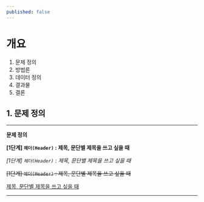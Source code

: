 ```yaml
---
published: false
---
```

# 개요

1. 문제 정의
2. 방법론
3. 데이터 정의
4. 결과물
5. 결론

## 1. 문제 정의
---

**문제 정의**

__[1단계] `헤더(Header)` : 제목, 문단별 제목을 쓰고 싶을 때__

_[1단계] `헤더(Header)` : 제목, 문단별 제목을 쓰고 싶을 때_

~~[1단계] `헤더(Header)` : 제목, 문단별 제목을 쓰고 싶을 때~~

<u>제목, 문단별 제목을 쓰고 싶을 때</u>

---

